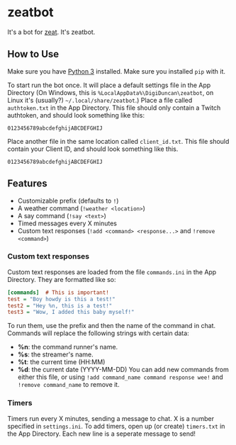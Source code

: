 # zeatbot
It's a bot for [zeat](http://www.twitch.tv/zeat). It's zeatbot.

## How to Use
Make sure you have [Python 3](https://www.python.org/downloads/) installed. Make sure you installed `pip` with it.

To start run the bot once. It will place a default settings file in the App Directory (On Windows, this is `%LocalAppData%\DigiDuncan\zeatbot`, on Linux it's (usually?) `~/.local/share/zeatbot`.)
Place a file called `authtoken.txt` in the App Directory. This file should only contain a Twitch authtoken, and should look something like this:
```
0123456789abcdefghijABCDEFGHIJ
```
Place another file in the same location called `client_id.txt`. This file should contain your Client ID, and should look something like this.
```
0123456789abcdefghijABCDEFGHIJ
```

## Features
* Customizable prefix (defaults to `!`)
* A weather command (`!weather <location>`)
* A say command (`!say <text>`)
* Timed messages every X minutes
* Custom text responses (`!add <command> <response...>` and `!remove <command>`)

### Custom text responses
Custom text responses are loaded from the file `commands.ini` in the App Directory. They are formatted like so:
```ini
[commands]  # This is important!
test = "Boy howdy is this a test!"
test2 = "Hey %n, this is a test!"
test3 = "Wow, I added this baby myself!"
```
To run them, use the prefix and then the name of the command in chat.
Commands will replace the following strings with certain data:
* **%n**: the command runner's name.
* **%s**: the streamer's name.
* **%t**: the current time (HH:MM)
* **%d**: the current date (YYYY-MM-DD)
You can add new commands from either this file, or using `!add command_name command response wee!` and `!remove command_name` to remove it.

### Timers
Timers run every X minutes, sending a message to chat. X is a number specified in `settings.ini`.
To add timers, open up (or create) `timers.txt` in the App Directory. Each new line is a seperate message to send!
